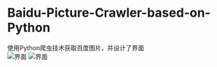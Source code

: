 # Baidu-Picture-Crawler-based-on-Python
使用Python爬虫技术获取百度图片，并设计了界面  
![界面](https://github.com/gg1036419175/Baidu-Picture-Crawler-based-on-Python/blob/master/Interface.png) 
![界面](https://github.com/gg1036419175/Baidu-Picture-Crawler-based-on-Python/blob/master/images.png)    

